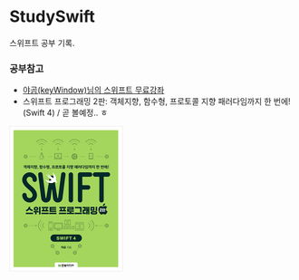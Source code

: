 # StudySwift
스위프트 공부 기록.
### 공부참고
- [야곰(keyWindow)님의 스위프트 무료강좌](https://www.youtube.com/watch?v=2n-fSlW-jts&list=PLz8NH7YHUj_ZmlgcSETF51Z9GSSU6Uioy&index=1)
- 스위프트 프로그래밍 2판: 객체지향, 함수형, 프로토콜 지향 패러다임까지 한 번에!(Swift 4) / 곧 볼예정.. ㅎ
<img src="yagom_swift_book_second.jpg" width="200">
